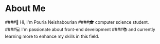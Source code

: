 # About Me
####👋 Hi, I'm Pouria Neishabourian 
####🎓 computer science student.  
####💻 I'm passionate about front-end development 
####📚 and currently learning more to enhance my skills in this field.


  
